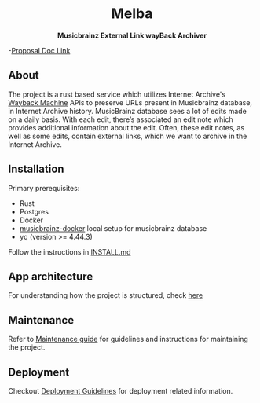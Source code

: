 # <div style="text-align: center;">Melba</div>

**<div style="text-align: center;">Musicbrainz External Link wayBack Archiver</div>**

-[Proposal Doc Link](https://docs.google.com/document/d/1Bk66_HFWEA6gBbFfQzIriGGgxxbEIwN1CbVDcz7FTys/edit?usp=sharing)


## About

The project is a rust based service which utilizes Internet Archive's [Wayback Machine](https://web.archive.org/) APIs to preserve URLs present in Musicbrainz database, in Internet Archive history.
MusicBrainz database sees a lot of edits made on a daily basis. With each edit, there’s associated an edit note which provides additional information about the edit. Often, these edit notes, as well as some edits, contain external links, which we want to archive in the Internet Archive.

## Installation

Primary prerequisites:
- Rust
- Postgres
- Docker
- [musicbrainz-docker](https://github.com/metabrainz/musicbrainz-docker) local setup for musicbrainz database
- yq (version >= 4.44.3)

Follow the instructions in [INSTALL.md](docs/INSTALL.md)

## App architecture

For understanding how the project is structured, check [here](docs/ARCHITECTURE.md) 

## Maintenance

Refer to [Maintenance guide](docs/MAINTENANCE.md) for guidelines and instructions for maintaining the project.

## Deployment
Checkout [Deployment Guidelines](docs/DEPLOYMENT.md) for deployment related information.

